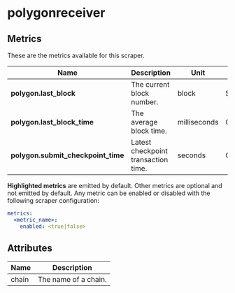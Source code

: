 [comment]: <> (Code generated by mdatagen. DO NOT EDIT.)

# polygonreceiver

## Metrics

These are the metrics available for this scraper.

| Name | Description | Unit | Type | Attributes |
| ---- | ----------- | ---- | ---- | ---------- |
| **polygon.last_block** | The current block number. | block | Sum(Int) | <ul> <li>chain</li> </ul> |
| **polygon.last_block_time** | The average block time. | milliseconds | Gauge(Int) | <ul> <li>chain</li> </ul> |
| **polygon.submit_checkpoint_time** | Latest checkpoint transaction time. | seconds | Gauge(Double) | <ul> <li>chain</li> </ul> |

**Highlighted metrics** are emitted by default. Other metrics are optional and not emitted by default.
Any metric can be enabled or disabled with the following scraper configuration:

```yaml
metrics:
  <metric_name>:
    enabled: <true|false>
```

## Attributes

| Name | Description |
| ---- | ----------- |
| chain | The name of a chain. |
